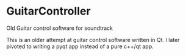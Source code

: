 # GuitarController
Old Guitar control software for soundtrack

This is an older attempt at guitar control software written in Qt. I later pivoted to writing a pyqt app instead of a pure c++/qt app.
